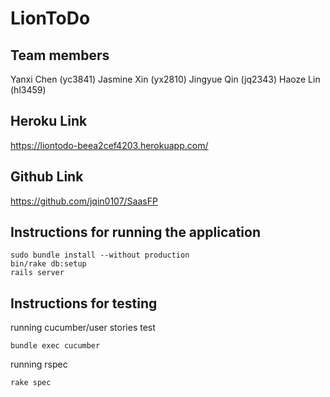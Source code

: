 # LionToDo
## Team members 
Yanxi Chen (yc3841)
Jasmine Xin (yx2810) 
Jingyue Qin (jq2343)
Haoze Lin (hl3459)

## Heroku Link
https://liontodo-beea2cef4203.herokuapp.com/

## Github Link
https://github.com/jqin0107/SaasFP

## Instructions for running the application 
```
sudo bundle install --without production
bin/rake db:setup
rails server
```

## Instructions for testing 

running cucumber/user stories test
```
bundle exec cucumber
```

running rspec
```
rake spec
```
